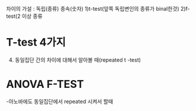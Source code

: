 차이의 가설 : 독립(종류) 종속(숫자)
1)t-test(앞쪽 독립변인의 종류가 binal한것)
2)f-test(2 이상 종류

# T-test 4가지

4) 동일집단 간의 차이에 대해서 알아볼 때(repeated t -test)

# ANOVA F-TEST

-아노바에도 동일집단에서 repeated 시켜서 할때
